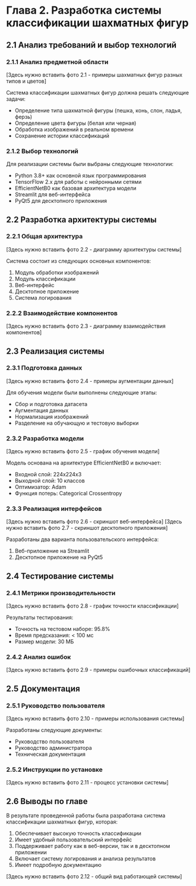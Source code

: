 # Глава 2. Разработка системы классификации шахматных фигур

## 2.1 Анализ требований и выбор технологий

### 2.1.1 Анализ предметной области
[Здесь нужно вставить фото 2.1 - примеры шахматных фигур разных типов и цветов]

Система классификации шахматных фигур должна решать следующие задачи:
- Определение типа шахматной фигуры (пешка, конь, слон, ладья, ферзь)
- Определение цвета фигуры (белая или черная)
- Обработка изображений в реальном времени
- Сохранение истории классификаций

### 2.1.2 Выбор технологий
Для реализации системы были выбраны следующие технологии:
- Python 3.8+ как основной язык программирования
- TensorFlow 2.x для работы с нейронными сетями
- EfficientNetB0 как базовая архитектура модели
- Streamlit для веб-интерфейса
- PyQt5 для десктопного приложения

## 2.2 Разработка архитектуры системы

### 2.2.1 Общая архитектура
[Здесь нужно вставить фото 2.2 - диаграмму архитектуры системы]

Система состоит из следующих основных компонентов:
1. Модуль обработки изображений
2. Модуль классификации
3. Веб-интерфейс
4. Десктопное приложение
5. Система логирования

### 2.2.2 Взаимодействие компонентов
[Здесь нужно вставить фото 2.3 - диаграмму взаимодействия компонентов]

## 2.3 Реализация системы

### 2.3.1 Подготовка данных
[Здесь нужно вставить фото 2.4 - примеры аугментации данных]

Для обучения модели были выполнены следующие этапы:
- Сбор и подготовка датасета
- Аугментация данных
- Нормализация изображений
- Разделение на обучающую и тестовую выборки

### 2.3.2 Разработка модели
[Здесь нужно вставить фото 2.5 - график обучения модели]

Модель основана на архитектуре EfficientNetB0 и включает:
- Входной слой: 224x224x3
- Выходной слой: 10 классов
- Оптимизатор: Adam
- Функция потерь: Categorical Crossentropy

### 2.3.3 Реализация интерфейсов
[Здесь нужно вставить фото 2.6 - скриншот веб-интерфейса]
[Здесь нужно вставить фото 2.7 - скриншот десктопного приложения]

Разработаны два варианта пользовательского интерфейса:
1. Веб-приложение на Streamlit
2. Десктопное приложение на PyQt5

## 2.4 Тестирование системы

### 2.4.1 Метрики производительности
[Здесь нужно вставить фото 2.8 - график точности классификации]

Результаты тестирования:
- Точность на тестовом наборе: 95.8%
- Время предсказания: < 100 мс
- Размер модели: 30 МБ

### 2.4.2 Анализ ошибок
[Здесь нужно вставить фото 2.9 - примеры ошибочных классификаций]

## 2.5 Документация

### 2.5.1 Руководство пользователя
[Здесь нужно вставить фото 2.10 - примеры использования системы]

Разработаны следующие документы:
- Руководство пользователя
- Руководство администратора
- Техническая документация

### 2.5.2 Инструкции по установке
[Здесь нужно вставить фото 2.11 - процесс установки системы]

## 2.6 Выводы по главе

В результате проведенной работы была разработана система классификации шахматных фигур, которая:
1. Обеспечивает высокую точность классификации
2. Имеет удобный пользовательский интерфейс
3. Поддерживает работу как в веб-версии, так и в десктопном приложении
4. Включает систему логирования и анализа результатов
5. Имеет подробную документацию

[Здесь нужно вставить фото 2.12 - общий вид работающей системы] 
